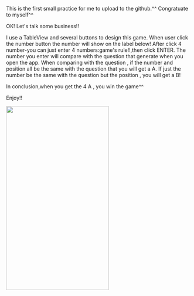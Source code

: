This is the first small practice for me to upload to the github.^^
Congratuate to myself^^

OK!
Let's talk some business!!

I use a TableView and several buttons to design this game.
When user click the number button the number will show on the label below!
After click 4 number-you can just enter 4 numbers:game's rule!!,then click ENTER.
The number you enter will compare with the question that generate when you open the app.
When comparing with the question , if the number and position all be the same with the question that you will get a A.
If just the number be the same with the question but the position , you will get a B!

In conclusion,when you get the 4 A , you win the game^^ 

Enjoy!!


 
<img src="https://raw.githubusercontent.com/chen-chien-lung/1A2B-Game-TabelView/master/screenshots/photo.png" width="280" height="500">
